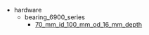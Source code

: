 * hardware
  * bearing_6900_series
    * [70_mm_id_100_mm_od_16_mm_depth](hardware/bearing_6900_series/70_mm_id_100_mm_od_16_mm_depth)

